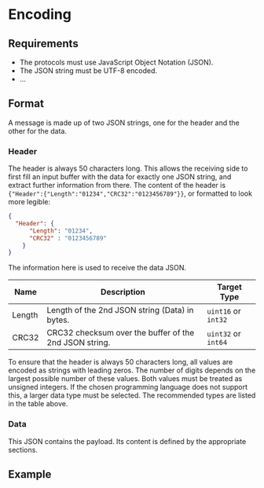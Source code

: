# Encoding

## Requirements
- The protocols must use JavaScript Object Notation (JSON).
- The JSON string must be UTF-8 encoded.
- ...

## Format
A message is made up of two JSON strings, one for the header and the other for the data.

### Header
The header is always 50 characters long. This allows the receiving side to first fill an input buffer with the data for exactly one JSON string, and extract further information from there. The content of the header is `{"Header":{"Length":"01234","CRC32":"0123456789"}}`, or formatted to look more legible:
```json
{
  "Header": {
      "Length": "01234",
      "CRC32" : "0123456789"
    }
}
```

The information here is used to receive the data JSON.

| Name   | Description                                             | Target Type         |
|--------|---------------------------------------------------------|---------------------|
| Length | Length of the 2nd JSON string (Data) in bytes.          | `uint16` or `int32` | 
| CRC32  | CRC32 checksum over the buffer of the 2nd JSON string.  | `uint32` or `int64` |

To ensure that the header is always 50 characters long, all values are encoded as strings with leading zeros. The number of digits depends on the largest possible number of these values. Both values must be treated as unsigned integers. If the chosen programming language does not support this, a larger data type must be selected. The recommended types are listed in the table above.

### Data
This JSON contains the payload. Its content is defined by the appropriate sections.

## Example
